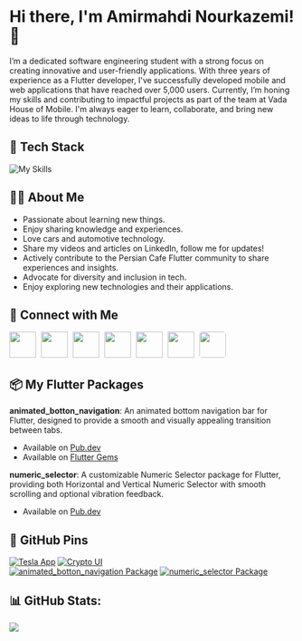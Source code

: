 # Hi there, I'm Amirmahdi Nourkazemi! 👋

I’m a dedicated software engineering student with a strong focus on creating innovative and user-friendly applications. With three years of experience as a Flutter developer, I've successfully developed mobile and web applications that have reached over 5,000 users. Currently, I’m honing my skills and contributing to impactful projects as part of the team at Vada House of Mobile.
I'm always eager to learn, collaborate, and bring new ideas to life through technology.

## 🚀 Tech Stack

![My Skills](https://skillicons.dev/icons?i=flutter,dart,firebase,figma,postman,postgres,nodejs,react,go&perline=9)

## 👦🏻 About Me
- Passionate about learning new things.
- Enjoy sharing knowledge and experiences.
- Love cars and automotive technology.
- Share my videos and articles on LinkedIn, follow me for updates!
- Actively contribute to the Persian Cafe Flutter community to share experiences and insights.
- Advocate for diversity and inclusion in tech.
- Enjoy exploring new technologies and their applications.


## 🔗 Connect with Me
[<img src="https://cdn2.iconfinder.com/data/icons/social-media-2285/512/1_Linkedin_unofficial_colored_svg-512.png" width="47" height="46" style="margin-right: 5px;"/>](https://www.linkedin.com/in/amirmahdi-nourkazemi-04613023a/)
[<img src="https://cdn2.iconfinder.com/data/icons/social-media-applications/64/social_media_applications_3-instagram-512.png" width="47" height="46" style="margin-right: 5px;"/>](https://www.instagram.com/amirfluts/?igshid=OGQ5ZDc2ODk2ZA%3D%3D)
[<img src="https://cdn2.iconfinder.com/data/icons/social-media-2285/512/1_Twitter3_colored_svg-512.png" width="47" height="46" style="margin-right: 5px;"/>](https://twitter.com/amirfluts?t=b-GOuaf3mJibNbAFHY_mEA&s=09)
[<img src="https://cdn0.iconfinder.com/data/icons/social-flat-rounded-rects/512/telegram-512.png" width="47" height="46" style="margin-right: 5px;"/>](https://t.me/Amnk80)
[<img src="https://cdn4.iconfinder.com/data/icons/address-book-providers-in-colors/512/gmail-512.png" width="47" height="46" style="margin-right: 5px;"/>](mailto:nourkazemi80@gmail.com)
[<img src="https://cdn2.iconfinder.com/data/icons/social-media-2285/512/1_Whatsapp2_colored_svg-512.png" width="47" height="46" style="margin-right: 5px;"/>](https://wa.me/message/5LYZH3PPEX2OE1)
[<img src="https://asset.brandfetch.io/id_tNIm05N/idJgd2UeGc.png" width="47" height="46" style="border-radius: 10%;"/>](https://linktr.ee/Amirmahdi_Nourkazemi)


## 📦 My Flutter Packages

**animated_botton_navigation**: An animated bottom navigation bar for Flutter, designed to provide a smooth and visually appealing transition between tabs.
- Available on [Pub.dev](https://pub.dev/packages/animated_botton_navigation)
- Available on [Flutter Gems](https://fluttergems.dev/packages/animated_botton_navigation/)

**numeric_selector**: A customizable Numeric Selector package for Flutter, providing both Horizontal and Vertical Numeric Selector with smooth scrolling and optional vibration feedback.
- Available on [Pub.dev](https://pub.dev/packages/numeric_selector)

## 📌 GitHub Pins


 [![Tesla App](https://github-readme-stats.vercel.app/api/pin/?username=AmirmahdiNourkazemi&repo=Tesla_app)](https://github.com/AmirmahdiNourkazemi/Tesla_app)  [![Crypto UI](https://github-readme-stats.vercel.app/api/pin/?username=AmirmahdiNourkazemi&repo=cryptoUi)](https://github.com/AmirmahdiNourkazemi/cryptoUi) </br>
[![animated_botton_navigation Package](https://github-readme-stats.vercel.app/api/pin/?username=AmirmahdiNourkazemi&repo=animated_botton_navigation)](https://github.com/AmirmahdiNourkazemi/animated_botton_navigation)
[![numeric_selector Package](https://github-readme-stats.vercel.app/api/pin/?username=AmirmahdiNourkazemi&repo=numeric_selector)](https://github.com/AmirmahdiNourkazemi/numeric_selector)





## 📊 GitHub Stats:
<picture>
  <source
    srcset="https://github-readme-stats.vercel.app/api?username=AmirmahdiNourkazemi&show_icons=true&theme=dark&hide_rank=false&rank_icon=github&include_all_commits=false"
    media="(prefers-color-scheme: dark)"
  />
  <source
    srcset="https://github-readme-stats.vercel.app/api?username=AmirmahdiNourkazemi&show_icons=true&hide_rank=false"
    media="(prefers-color-scheme: dark), (prefers-color-scheme: no-preference)"
  />
  <img src="https://github-readme-stats.vercel.app/api?username=AmirmahdiNourkazemi&show_icons=true&hide_rank=false" />
</picture></br>


